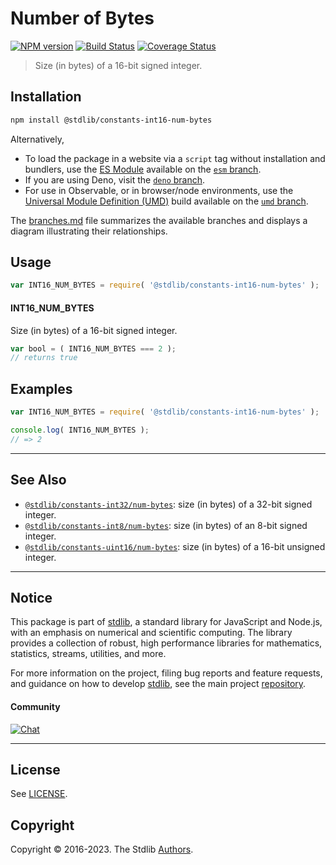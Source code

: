 <!--

@license Apache-2.0

Copyright (c) 2018 The Stdlib Authors.

Licensed under the Apache License, Version 2.0 (the "License");
you may not use this file except in compliance with the License.
You may obtain a copy of the License at

   http://www.apache.org/licenses/LICENSE-2.0

Unless required by applicable law or agreed to in writing, software
distributed under the License is distributed on an "AS IS" BASIS,
WITHOUT WARRANTIES OR CONDITIONS OF ANY KIND, either express or implied.
See the License for the specific language governing permissions and
limitations under the License.

-->

# Number of Bytes

[![NPM version][npm-image]][npm-url] [![Build Status][test-image]][test-url] [![Coverage Status][coverage-image]][coverage-url] <!-- [![dependencies][dependencies-image]][dependencies-url] -->

> Size (in bytes) of a 16-bit signed integer.

<section class="installation">

## Installation

```bash
npm install @stdlib/constants-int16-num-bytes
```

Alternatively,

-   To load the package in a website via a `script` tag without installation and bundlers, use the [ES Module][es-module] available on the [`esm` branch][esm-url].
-   If you are using Deno, visit the [`deno` branch][deno-url].
-   For use in Observable, or in browser/node environments, use the [Universal Module Definition (UMD)][umd] build available on the [`umd` branch][umd-url].

The [branches.md][branches-url] file summarizes the available branches and displays a diagram illustrating their relationships.

</section>

<section class="usage">

## Usage

```javascript
var INT16_NUM_BYTES = require( '@stdlib/constants-int16-num-bytes' );
```

#### INT16_NUM_BYTES

Size (in bytes) of a 16-bit signed integer.

```javascript
var bool = ( INT16_NUM_BYTES === 2 );
// returns true
```

</section>

<!-- /.usage -->

<section class="examples">

## Examples

<!-- TODO: better example -->

<!-- eslint no-undef: "error" -->

```javascript
var INT16_NUM_BYTES = require( '@stdlib/constants-int16-num-bytes' );

console.log( INT16_NUM_BYTES );
// => 2
```

</section>

<!-- /.examples -->

<!-- Section for related `stdlib` packages. Do not manually edit this section, as it is automatically populated. -->

<section class="related">

* * *

## See Also

-   <span class="package-name">[`@stdlib/constants-int32/num-bytes`][@stdlib/constants/int32/num-bytes]</span><span class="delimiter">: </span><span class="description">size (in bytes) of a 32-bit signed integer.</span>
-   <span class="package-name">[`@stdlib/constants-int8/num-bytes`][@stdlib/constants/int8/num-bytes]</span><span class="delimiter">: </span><span class="description">size (in bytes) of an 8-bit signed integer.</span>
-   <span class="package-name">[`@stdlib/constants-uint16/num-bytes`][@stdlib/constants/uint16/num-bytes]</span><span class="delimiter">: </span><span class="description">size (in bytes) of a 16-bit unsigned integer.</span>

</section>

<!-- /.related -->

<!-- Section for all links. Make sure to keep an empty line after the `section` element and another before the `/section` close. -->


<section class="main-repo" >

* * *

## Notice

This package is part of [stdlib][stdlib], a standard library for JavaScript and Node.js, with an emphasis on numerical and scientific computing. The library provides a collection of robust, high performance libraries for mathematics, statistics, streams, utilities, and more.

For more information on the project, filing bug reports and feature requests, and guidance on how to develop [stdlib][stdlib], see the main project [repository][stdlib].

#### Community

[![Chat][chat-image]][chat-url]

---

## License

See [LICENSE][stdlib-license].


## Copyright

Copyright &copy; 2016-2023. The Stdlib [Authors][stdlib-authors].

</section>

<!-- /.stdlib -->

<!-- Section for all links. Make sure to keep an empty line after the `section` element and another before the `/section` close. -->

<section class="links">

[npm-image]: http://img.shields.io/npm/v/@stdlib/constants-int16-num-bytes.svg
[npm-url]: https://npmjs.org/package/@stdlib/constants-int16-num-bytes

[test-image]: https://github.com/stdlib-js/constants-int16-num-bytes/actions/workflows/test.yml/badge.svg?branch=main
[test-url]: https://github.com/stdlib-js/constants-int16-num-bytes/actions/workflows/test.yml?query=branch:main

[coverage-image]: https://img.shields.io/codecov/c/github/stdlib-js/constants-int16-num-bytes/main.svg
[coverage-url]: https://codecov.io/github/stdlib-js/constants-int16-num-bytes?branch=main

<!--

[dependencies-image]: https://img.shields.io/david/stdlib-js/constants-int16-num-bytes.svg
[dependencies-url]: https://david-dm.org/stdlib-js/constants-int16-num-bytes/main

-->

[chat-image]: https://img.shields.io/gitter/room/stdlib-js/stdlib.svg
[chat-url]: https://app.gitter.im/#/room/#stdlib-js_stdlib:gitter.im

[stdlib]: https://github.com/stdlib-js/stdlib

[stdlib-authors]: https://github.com/stdlib-js/stdlib/graphs/contributors

[umd]: https://github.com/umdjs/umd
[es-module]: https://developer.mozilla.org/en-US/docs/Web/JavaScript/Guide/Modules

[deno-url]: https://github.com/stdlib-js/constants-int16-num-bytes/tree/deno
[umd-url]: https://github.com/stdlib-js/constants-int16-num-bytes/tree/umd
[esm-url]: https://github.com/stdlib-js/constants-int16-num-bytes/tree/esm
[branches-url]: https://github.com/stdlib-js/constants-int16-num-bytes/blob/main/branches.md

[stdlib-license]: https://raw.githubusercontent.com/stdlib-js/constants-int16-num-bytes/main/LICENSE

<!-- <related-links> -->

[@stdlib/constants/int32/num-bytes]: https://github.com/stdlib-js/constants-int32-num-bytes

[@stdlib/constants/int8/num-bytes]: https://github.com/stdlib-js/constants-int8-num-bytes

[@stdlib/constants/uint16/num-bytes]: https://github.com/stdlib-js/constants-uint16-num-bytes

<!-- </related-links> -->

</section>

<!-- /.links -->
